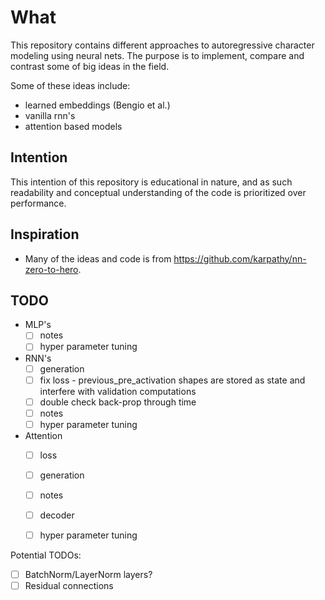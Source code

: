 # What

This repository contains different approaches to autoregressive character modeling using neural nets. 
The purpose is to implement, compare and contrast some of big ideas in the field.

Some of these ideas include:

- learned embeddings (Bengio et al.)
- vanilla rnn's
- attention based models

## Intention

This intention of this repository is educational in nature, and as such readability and conceptual understanding of the code is prioritized over performance.

## Inspiration

- Many of the ideas and code is from https://github.com/karpathy/nn-zero-to-hero.

## TODO

- MLP's
  - [ ] notes
  - [ ] hyper parameter tuning
- RNN's
  - [ ] generation
  - [ ] fix loss - previous_pre_activation shapes are stored as state and interfere with validation computations
  - [ ] double check back-prop through time
  - [ ] notes
  - [ ] hyper parameter tuning
- Attention
  - [ ] loss
  - [ ] generation
  - [ ] notes
  - [ ] decoder
  - [ ] hyper parameter tuning


Potential TODOs:

- [ ] BatchNorm/LayerNorm layers?
- [ ] Residual connections
